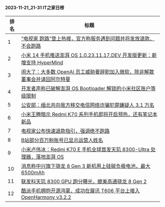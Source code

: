 #### 2023-11-21_21-31  IT之家日榜

| 排名 | 标题|
| --- | ---|
| 1 | [“电视家 跑路”登上热搜，官方称服务遇到问题并将发放退款、不会跑路](https://www.ithome.com/0/733/855.htm) |
| 2 | [小米 14 手机推送澎湃 OS 1.0.23.11.17.DEV 开发版更新：新增支持 HyperMind](https://www.ithome.com/0/733/844.htm) |
| 3 | [闹大了：大多数 OpenAI 员工威胁要辞职加入微软，除非解散董事会并请回阿尔特曼](https://www.ithome.com/0/733/851.htm) |
| 4 | [开发者声称已破解澎湃 OS Bootloader 解锁的小米社区账户等级限制](https://www.ithome.com/0/733/903.htm) |
| 5 | [公安部：缅北共向我方移交电信网络诈骗犯罪嫌疑人 3.1 万名](https://www.ithome.com/0/733/943.htm) |
| 6 | [小米王腾暗示 Redmi K70 系列手机即将开启预热，还有笔记本新品](https://www.ithome.com/0/733/853.htm) |
| 7 | [电视家公布快速退款指引，强调绝不跑路](https://www.ithome.com/0/734/052.htm) |
| 8 | [B站部分百万粉账号已显示运营人姓名](https://www.ithome.com/0/734/062.htm) |
| 9 | [小米卢伟冰：Redmi K70 E 手机全球首发天玑 8300-Ultra 处理器，落地澎湃 OS](https://www.ithome.com/0/734/033.htm) |
| 10 | [消息称中兴旗下骁龙 8 Gen 3 新机用上硅碳负极电池，最大 6500mAh](https://www.ithome.com/0/733/854.htm) |
| 11 | [联发科天玑 8300 GPU 跑分曝光，媲美高通骁龙 8 Gen 2](https://www.ithome.com/0/733/949.htm) |
| 12 | [酷派手机拥抱开源鸿蒙，成功在展讯 T606 平台上接入 OpenHarmony v3.2.2](https://www.ithome.com/0/733/883.htm) |
